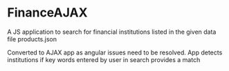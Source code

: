 # FinanceAJAX

A JS application to search for financial institutions listed in the given data file products.json

Converted to AJAX app as angular issues need to be resolved. App detects institutions if key words entered by user in search
provides a match
